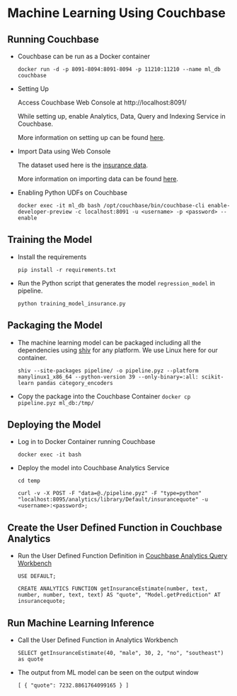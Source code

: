 # Machine Learning Using Couchbase

## Running Couchbase

- Couchbase can be run as a Docker container

  `docker run -d -p 8091-8094:8091-8094 -p 11210:11210 --name ml_db couchbase`

- Setting Up

  Access Couchbase Web Console at http://localhost:8091/

  While setting up, enable Analytics, Data, Query and Indexing Service in Couchbase.

  More information on setting up can be found [here](https://docs.couchbase.com/server/current/getting-started/do-a-quick-install.html).

- Import Data using Web Console

  The dataset used here is the [insurance data](https://github.com/stedy/Machine-Learning-with-R-datasets/blob/master/insurance.csv).

  More information on importing data can be found [here](https://docs.couchbase.com/server/current/manage/import-documents/import-documents.html).

- Enabling Python UDFs on Couchbase

  `docker exec -it ml_db bash /opt/couchbase/bin/couchbase-cli enable-developer-preview -c localhost:8091 -u <username> -p <password> --enable`

## Training the Model

- Install the requirements

  `pip install -r requirements.txt`

- Run the Python script that generates the model `regression_model` in pipeline.

  `python training_model_insurance.py`

## Packaging the Model

- The machine learning model can be packaged including all the dependencies using [shiv](https://github.com/linkedin/shiv) for any platform. We use Linux here for our container.

  `shiv --site-packages pipeline/ -o pipeline.pyz --platform manylinux1_x86_64 --python-version 39 --only-binary=:all: scikit-learn pandas category_encoders`

- Copy the package into the Couchbase Container
  `docker cp pipeline.pyz ml_db:/tmp/`

## Deploying the Model

- Log in to Docker Container running Couchbase

  `docker exec -it bash`

- Deploy the model into Couchbase Analytics Service

  `cd temp`

  `curl -v -X POST -F "data=@./pipeline.pyz" -F "type=python" "localhost:8095/analytics/library/Default/insurancequote" -u <username>:<password>;`

## Create the User Defined Function in Couchbase Analytics

- Run the User Defined Function Definition in [Couchbase Analytics Query Workbench](https://docs.couchbase.com/server/current/analytics/run-query.html)

  `USE DEFAULT;`

  `CREATE ANALYTICS FUNCTION getInsuranceEstimate(number, text, number, number, text, text) AS "quote", "Model.getPrediction" AT insurancequote;`

## Run Machine Learning Inference

- Call the User Defined Function in Analytics Workbench

  `SELECT getInsuranceEstimate(40, "male", 30, 2, "no", "southeast") as quote`

- The output from ML model can be seen on the output window

  `[ { "quote": 7232.8861764099165 } ]`
